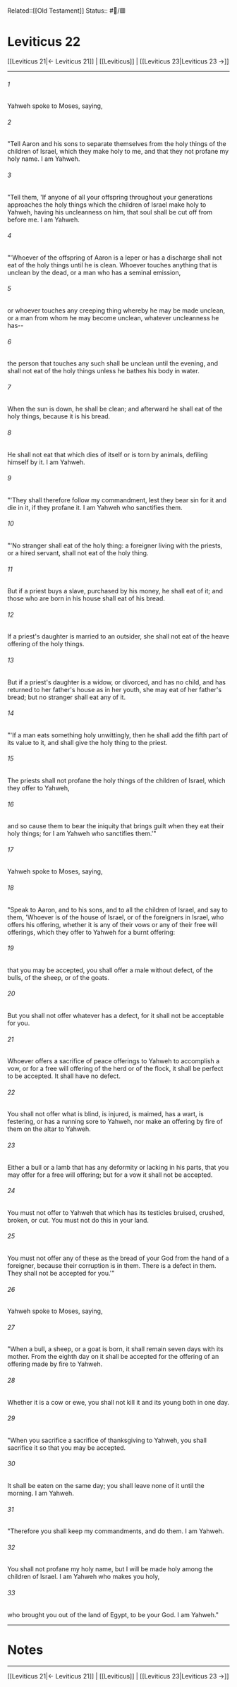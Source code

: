 Related::[[Old Testament]]
Status:: #📖/🟥
# Leviticus 22

[[Leviticus 21|← Leviticus 21]] | [[Leviticus]] | [[Leviticus 23|Leviticus 23 →]]
***



###### 1 
Yahweh spoke to Moses, saying, 

###### 2 
"Tell Aaron and his sons to separate themselves from the holy things of the children of Israel, which they make holy to me, and that they not profane my holy name. I am Yahweh. 

###### 3 
"Tell them, 'If anyone of all your offspring throughout your generations approaches the holy things which the children of Israel make holy to Yahweh, having his uncleanness on him, that soul shall be cut off from before me. I am Yahweh. 

###### 4 
"'Whoever of the offspring of Aaron is a leper or has a discharge shall not eat of the holy things until he is clean. Whoever touches anything that is unclean by the dead, or a man who has a seminal emission, 

###### 5 
or whoever touches any creeping thing whereby he may be made unclean, or a man from whom he may become unclean, whatever uncleanness he has-- 

###### 6 
the person that touches any such shall be unclean until the evening, and shall not eat of the holy things unless he bathes his body in water. 

###### 7 
When the sun is down, he shall be clean; and afterward he shall eat of the holy things, because it is his bread. 

###### 8 
He shall not eat that which dies of itself or is torn by animals, defiling himself by it. I am Yahweh. 

###### 9 
"'They shall therefore follow my commandment, lest they bear sin for it and die in it, if they profane it. I am Yahweh who sanctifies them. 

###### 10 
"'No stranger shall eat of the holy thing: a foreigner living with the priests, or a hired servant, shall not eat of the holy thing. 

###### 11 
But if a priest buys a slave, purchased by his money, he shall eat of it; and those who are born in his house shall eat of his bread. 

###### 12 
If a priest's daughter is married to an outsider, she shall not eat of the heave offering of the holy things. 

###### 13 
But if a priest's daughter is a widow, or divorced, and has no child, and has returned to her father's house as in her youth, she may eat of her father's bread; but no stranger shall eat any of it. 

###### 14 
"'If a man eats something holy unwittingly, then he shall add the fifth part of its value to it, and shall give the holy thing to the priest. 

###### 15 
The priests shall not profane the holy things of the children of Israel, which they offer to Yahweh, 

###### 16 
and so cause them to bear the iniquity that brings guilt when they eat their holy things; for I am Yahweh who sanctifies them.'" 

###### 17 
Yahweh spoke to Moses, saying, 

###### 18 
"Speak to Aaron, and to his sons, and to all the children of Israel, and say to them, 'Whoever is of the house of Israel, or of the foreigners in Israel, who offers his offering, whether it is any of their vows or any of their free will offerings, which they offer to Yahweh for a burnt offering: 

###### 19 
that you may be accepted, you shall offer a male without defect, of the bulls, of the sheep, or of the goats. 

###### 20 
But you shall not offer whatever has a defect, for it shall not be acceptable for you. 

###### 21 
Whoever offers a sacrifice of peace offerings to Yahweh to accomplish a vow, or for a free will offering of the herd or of the flock, it shall be perfect to be accepted. It shall have no defect. 

###### 22 
You shall not offer what is blind, is injured, is maimed, has a wart, is festering, or has a running sore to Yahweh, nor make an offering by fire of them on the altar to Yahweh. 

###### 23 
Either a bull or a lamb that has any deformity or lacking in his parts, that you may offer for a free will offering; but for a vow it shall not be accepted. 

###### 24 
You must not offer to Yahweh that which has its testicles bruised, crushed, broken, or cut. You must not do this in your land. 

###### 25 
You must not offer any of these as the bread of your God from the hand of a foreigner, because their corruption is in them. There is a defect in them. They shall not be accepted for you.'" 

###### 26 
Yahweh spoke to Moses, saying, 

###### 27 
"When a bull, a sheep, or a goat is born, it shall remain seven days with its mother. From the eighth day on it shall be accepted for the offering of an offering made by fire to Yahweh. 

###### 28 
Whether it is a cow or ewe, you shall not kill it and its young both in one day. 

###### 29 
"When you sacrifice a sacrifice of thanksgiving to Yahweh, you shall sacrifice it so that you may be accepted. 

###### 30 
It shall be eaten on the same day; you shall leave none of it until the morning. I am Yahweh. 

###### 31 
"Therefore you shall keep my commandments, and do them. I am Yahweh. 

###### 32 
You shall not profane my holy name, but I will be made holy among the children of Israel. I am Yahweh who makes you holy, 

###### 33 
who brought you out of the land of Egypt, to be your God. I am Yahweh."

---
# Notes


***
[[Leviticus 21|← Leviticus 21]] | [[Leviticus]] | [[Leviticus 23|Leviticus 23 →]]
